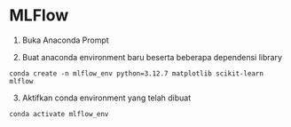 # MLFlow


1. Buka Anaconda Prompt

2. Buat anaconda environment baru beserta beberapa dependensi library
```
conda create -n mlflow_env python=3.12.7 matplotlib scikit-learn mlflow
```
3. Aktifkan conda environment yang telah dibuat
```
conda activate mlflow_env
```
